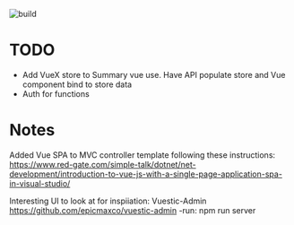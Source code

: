 ![build](https://github.com/scalise/StockPortfolio/workflows/build/badge.svg)

# TODO

- Add VueX store to Summary vue use. Have API populate store and Vue component bind to store data
- Auth for functions

# Notes
Added Vue SPA to MVC controller template following these instructions:
https://www.red-gate.com/simple-talk/dotnet/net-development/introduction-to-vue-js-with-a-single-page-application-spa-in-visual-studio/

Interesting UI to look at for inspiiation:
Vuestic-Admin https://github.com/epicmaxco/vuestic-admin
	-run:			npm run server

	